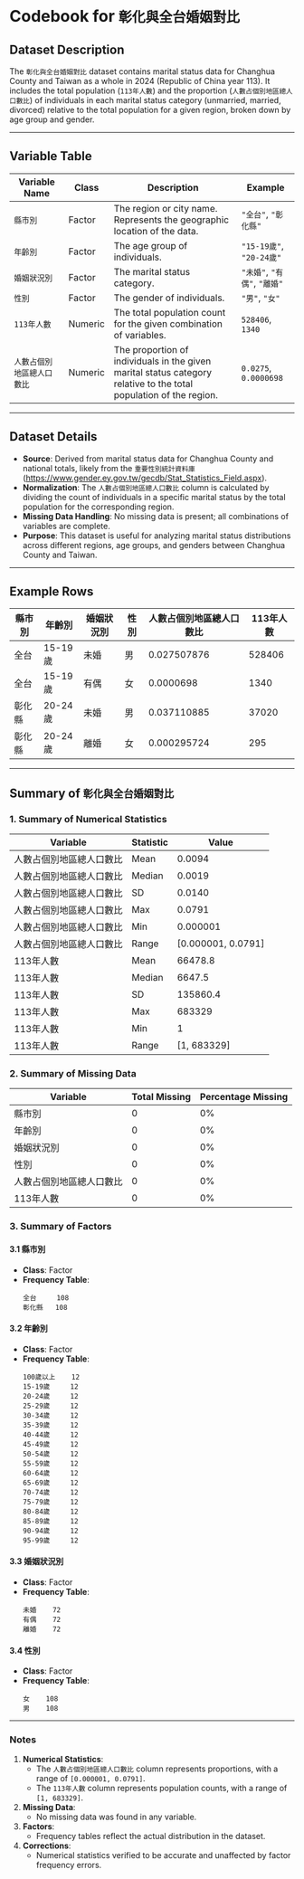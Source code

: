 # **Codebook for `彰化與全台婚姻對比`**

## **Dataset Description**
The `彰化與全台婚姻對比` dataset contains marital status data for Changhua County and Taiwan as a whole in 2024 (Republic of China year 113). It includes the total population (`113年人數`) and the proportion (`人數占個別地區總人口數比`) of individuals in each marital status category (unmarried, married, divorced) relative to the total population for a given region, broken down by age group and gender.

---

## **Variable Table**

| **Variable Name** | **Class**   | **Description**                                                                                 | **Example**                          |
|--------------------|-------------|-------------------------------------------------------------------------------------------------|--------------------------------------|
| `縣市別`           | Factor      | The region or city name. Represents the geographic location of the data.                       | `"全台"`, `"彰化縣"`                 |
| `年齡別`           | Factor      | The age group of individuals.                                                                 | `"15-19歲"`, `"20-24歲"`            |
| `婚姻狀況別`       | Factor      | The marital status category.                                                                  | `"未婚"`, `"有偶"`, `"離婚"`         |
| `性別`             | Factor      | The gender of individuals.                                                                    | `"男"`, `"女"`                       |
| `113年人數`        | Numeric     | The total population count for the given combination of variables.                           | `528406`, `1340`                    |
| `人數占個別地區總人口數比` | Numeric     | The proportion of individuals in the given marital status category relative to the total population of the region. | `0.0275`, `0.0000698` |

---

## **Dataset Details**
- **Source**: Derived from marital status data for Changhua County and national totals, likely from the `重要性別統計資料庫` (https://www.gender.ey.gov.tw/gecdb/Stat_Statistics_Field.aspx).
- **Normalization**: The `人數占個別地區總人口數比` column is calculated by dividing the count of individuals in a specific marital status by the total population for the corresponding region.
- **Missing Data Handling**: No missing data is present; all combinations of variables are complete.
- **Purpose**: This dataset is useful for analyzing marital status distributions across different regions, age groups, and genders between Changhua County and Taiwan.

---

## **Example Rows**

| 縣市別   | 年齡別     | 婚姻狀況別 | 性別 | 人數占個別地區總人口數比 | 113年人數 |
|----------|------------|------------|------|-------------------------|-----------|
| 全台     | 15-19歲    | 未婚       | 男   | 0.027507876             | 528406    |
| 全台     | 15-19歲    | 有偶       | 女   | 0.0000698               | 1340      |
| 彰化縣   | 20-24歲    | 未婚       | 男   | 0.037110885             | 37020     |
| 彰化縣   | 20-24歲    | 離婚       | 女   | 0.000295724             | 295       |

---

## **Summary of `彰化與全台婚姻對比`**

### **1. Summary of Numerical Statistics**

| **Variable** | **Statistic** | **Value**                                   |
|--------------|---------------|---------------------------------------------|
| 人數占個別地區總人口數比 | Mean          | 0.0094                                      |
| 人數占個別地區總人口數比 | Median        | 0.0019                                      |
| 人數占個別地區總人口數比 | SD            | 0.0140                                      |
| 人數占個別地區總人口數比 | Max           | 0.0791                                      |
| 人數占個別地區總人口數比 | Min           | 0.000001                                    |
| 人數占個別地區總人口數比 | Range         | [0.000001, 0.0791]                         |
| 113年人數    | Mean          | 66478.8                                     |
| 113年人數    | Median        | 6647.5                                      |
| 113年人數    | SD            | 135860.4                                    |
| 113年人數    | Max           | 683329                                      |
| 113年人數    | Min           | 1                                           |
| 113年人數    | Range         | [1, 683329]                                 |

### **2. Summary of Missing Data**

| **Variable**   | **Total Missing** | **Percentage Missing** |
|----------------|-------------------|-------------------------|
| 縣市別         | 0                 | 0%                      |
| 年齡別         | 0                 | 0%                      |
| 婚姻狀況別     | 0                 | 0%                      |
| 性別           | 0                 | 0%                      |
| 人數占個別地區總人口數比 | 0                 | 0%                      |
| 113年人數      | 0                 | 0%                      |

### **3. Summary of Factors**

#### **3.1 縣市別**
- **Class**: Factor
- **Frequency Table**:
  ```
  全台     108
  彰化縣   108
  ```

#### **3.2 年齡別**
- **Class**: Factor
- **Frequency Table**:
  ```
  100歲以上    12
  15-19歲     12
  20-24歲     12
  25-29歲     12
  30-34歲     12
  35-39歲     12
  40-44歲     12
  45-49歲     12
  50-54歲     12
  55-59歲     12
  60-64歲     12
  65-69歲     12
  70-74歲     12
  75-79歲     12
  80-84歲     12
  85-89歲     12
  90-94歲     12
  95-99歲     12
  ```

#### **3.3 婚姻狀況別**
- **Class**: Factor
- **Frequency Table**:
  ```
  未婚    72
  有偶    72
  離婚    72
  ```

#### **3.4 性別**
- **Class**: Factor
- **Frequency Table**:
  ```
  女    108
  男    108
  ```

---

### **Notes**
1. **Numerical Statistics**:
   - The `人數占個別地區總人口數比` column represents proportions, with a range of `[0.000001, 0.0791]`.
   - The `113年人數` column represents population counts, with a range of `[1, 683329]`.
2. **Missing Data**:
   - No missing data was found in any variable.
3. **Factors**:
   - Frequency tables reflect the actual distribution in the dataset.
4. **Corrections**:
   - Numerical statistics verified to be accurate and unaffected by factor frequency errors.
